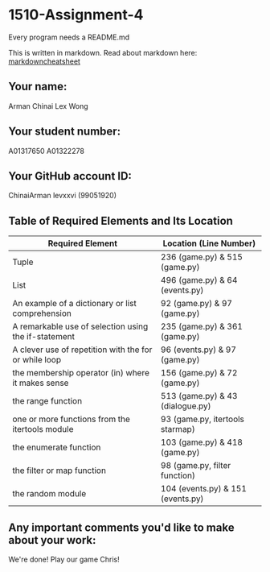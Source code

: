 # 1510-Assignment-4

Every program needs a README.md

This is written in markdown. Read about markdown here: [markdowncheatsheet](https://www.markdownguide.org/cheat-sheet/)

## Your name:
Arman Chinai
Lex Wong

## Your student number:
A01317650
A01322278

## Your GitHub account ID:
ChinaiArman
levxxvi (99051920)

## Table of Required Elements and Its Location
| Required Element                                      | Location (Line Number)            |
|-------------------------------------------------------|-----------------------------------|
| Tuple                                                 | 236 (game.py) & 515 (game.py)     |
| List                                                  | 496 (game.py) & 64 (events.py)    | 
| An example of a dictionary or list comprehension      | 92 (game.py) & 97 (game.py)       |
| A remarkable use of selection using the if-statement  | 235 (game.py) & 361 (game.py)     |
| A clever use of repetition with the for or while loop | 96 (events.py) & 97 (game.py)     |
| the membership operator (in) where it makes sense     | 156 (game.py) & 72 (game.py)      |
| the range function                                    | 513 (game.py) & 43 (dialogue.py)  |
| one or more functions from the itertools module       | 93 (game.py, itertools starmap)   |
| the enumerate function                                | 103 (game.py) & 418 (game.py)     |
| the filter or map function                            | 98 (game.py, filter function)     |
| the random module                                     | 104 (events.py) & 151 (events.py) |

## Any important comments you'd like to make about your work:
We're done! Play our game Chris!